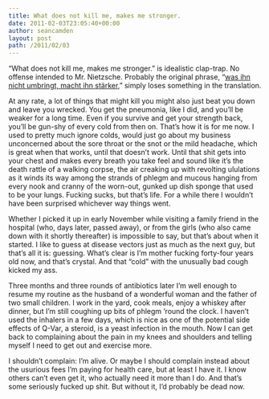 ```yaml
---
title: What does not kill me, makes me stronger.
date: 2011-02-03T23:05:40+00:00
author: seancamden
layout: post
path: /2011/02/03
---
```

&#8220;What does not kill me, makes me stronger.&#8221; is idealistic clap-trap. No offense intended to Mr. Nietzsche. Probably the original phrase, &#8220;[was ihn nicht umbringt, macht ihn stärker](http://en.wikiquote.org/wiki/Friedrich_Nietzsche#Ecce_Homo_.281888.29),&#8221; simply loses something in the translation.

At any rate, a lot of things that might kill you might also just beat you down and leave you wrecked. You get the pneumonia, like I did, and you&#8217;ll be weaker for a long time. Even if you survive and get your strength back, you&#8217;ll be gun-shy of every cold from then on. That&#8217;s how it is for me now. I used to pretty much ignore colds, would just go about my business unconcerned about the sore throat or the snot or the mild headache, which is great when that works, until that doesn&#8217;t work. Until that shit gets into your chest and makes every breath you take feel and sound like it&#8217;s the death rattle of a walking corpse, the air creaking up with revolting ululations as it winds its way among the strands of phlegm and mucous hanging from every nook and cranny of the worn-out, gunked up dish sponge that used to be your lungs. Fucking sucks, but that&#8217;s life. For a while there I wouldn&#8217;t have been surprised whichever way things went. 

Whether I picked it up in early November while visiting a family friend in the hospital (who, days later, passed away), or from the girls (who also came down with it shortly thereafter) is impossible to say, but that&#8217;s about when it started. I like to guess at disease vectors just as much as the next guy, but that&#8217;s all it is: guessing. What&#8217;s clear is I&#8217;m mother fucking forty-four years old now, and that&#8217;s crystal. And that &#8220;cold&#8221; with the unusually bad cough kicked my ass. 

Three months and three rounds of antibiotics later I&#8217;m well enough to resume my routine as the husband of a wonderful woman and the father of two small children. I work in the yard, cook meals, enjoy a whiskey after dinner, but I&#8217;m still coughing up bits of phlegm &#8217;round the clock. I haven&#8217;t used the inhalers in a few days, which is nice as one of the potential side effects of Q-Var, a steroid, is a yeast infection in the mouth. Now I can get back to complaining about the pain in my knees and shoulders and telling myself I need to get out and exercise more. 

I shouldn&#8217;t complain: I&#8217;m alive. Or maybe I should complain instead about the usurious fees I&#8217;m paying for health care, but at least I have it. I know others can&#8217;t even get it, who actually need it more than I do. And that&#8217;s some seriously fucked up shit. But without it, I&#8217;d probably be dead now.
